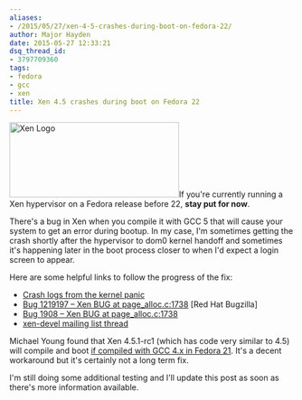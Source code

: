 ```yaml
---
aliases:
- /2015/05/27/xen-4-5-crashes-during-boot-on-fedora-22/
author: Major Hayden
date: 2015-05-27 12:33:21
dsq_thread_id:
- 3797709360
tags:
- fedora
- gcc
- xen
title: Xen 4.5 crashes during boot on Fedora 22
---
```


[<img src="https://major.io/wp-content/uploads/2012/06/xen_logo_small-300x133.png" alt="Xen Logo" width="300" height="133" class="alignright size-medium wp-image-3397" srcset="https://major.io/wp-content/uploads/2012/06/xen_logo_small-300x133.png 300w, https://major.io/wp-content/uploads/2012/06/xen_logo_small.png 800w" sizes="(max-width: 300px) 100vw, 300px" />][1]If you're currently running a Xen hypervisor on a Fedora release before 22, **stay put for now**.

There's a bug in Xen when you compile it with GCC 5 that will cause your system to get an error during bootup. In my case, I'm sometimes getting the crash shortly after the hypervisor to dom0 kernel handoff and sometimes it's happening later in the boot process closer to when I'd expect a login screen to appear.

Here are some helpful links to follow the progress of the fix:

  * [Crash logs from the kernel panic][2]
  * [Bug 1219197 &#8211; Xen BUG at page_alloc.c:1738][3] [Red Hat Bugzilla]
  * [Bug 1908 &#8211; Xen BUG at page_alloc.c:1738][4]
  * [xen-devel mailing list thread][5]

Michael Young found that Xen 4.5.1-rc1 (which has code very similar to 4.5) will compile and boot [if compiled with GCC 4.x in Fedora 21][6]. It's a decent workaround but it's certainly not a long term fix.

I'm still doing some additional testing and I'll update this post as soon as there's more information available.

 [1]: https://major.io/wp-content/uploads/2012/06/xen_logo_small.png
 [2]: https://gist.github.com/major/baa0e2eee7de51a2bcd1
 [3]: https://bugzilla.redhat.com/show_bug.cgi?id=1219197
 [4]: http://bugzilla.xensource.com/bugzilla/show_bug.cgi?id=1908
 [5]: http://lists.xen.org/archives/html/xen-devel/2015-05/msg02604.html
 [6]: http://lists.xen.org/archives/html/xen-devel/2015-05/msg02769.html